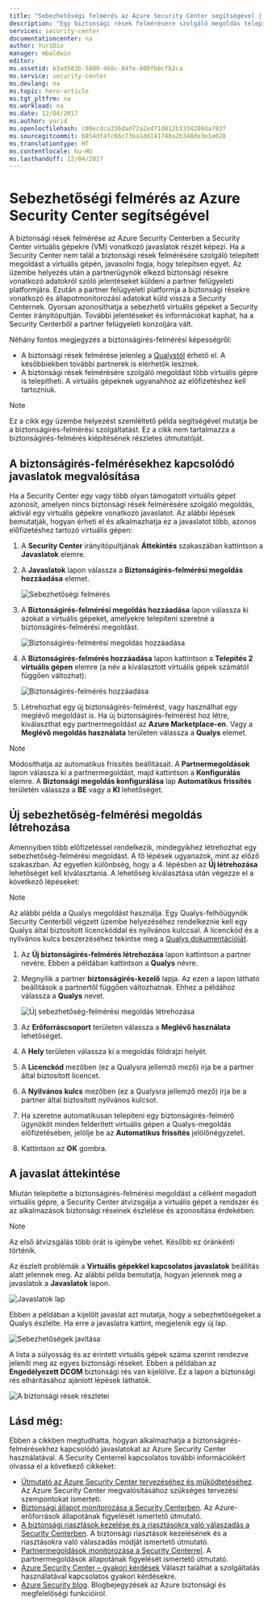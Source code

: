 ```yaml
---
title: "Sebezhetőségi felmérés az Azure Security Center segítségével | Microsoft Docs"
description: "Egy biztonsági rések felmérésére szolgáló megoldás telepítésével javaslatokat kaphat az Azure Security Centerben, amelyek segítenek a virtuális gépei védelmében."
services: security-center
documentationcenter: na
author: YuriDio
manager: mbaldwin
editor: 
ms.assetid: b3ad503b-5809-468c-84fe-808fb0cfb2ca
ms.service: security-center
ms.devlang: na
ms.topic: hero-article
ms.tgt_pltfrm: na
ms.workload: na
ms.date: 12/04/2017
ms.author: yurid
ms.openlocfilehash: c00ecdca336dad72a2ed71d812b1334208da783f
ms.sourcegitcommit: b854df4fc66c73ba1dd141740a2b348de3e1e028
ms.translationtype: HT
ms.contentlocale: hu-HU
ms.lasthandoff: 12/04/2017
---
```

# <a name="vulnerability-assessment-in-azure-security-center"></a>Sebezhetőségi felmérés az Azure Security Center segítségével

A biztonsági rések felmérése az Azure Security Centerben a Security Center virtuális gépekre (VM) vonatkozó javaslatok részét képezi. Ha a Security Center nem talál a biztonsági rések felmérésére szolgáló telepített megoldást a virtuális gépén, javasolni fogja, hogy telepítsen egyet. Az üzembe helyezés után a partnerügynök elkezd biztonsági résekre vonatkozó adatokról szóló jelentéseket küldeni a partner felügyeleti platformjára. Ezután a partner felügyeleti platformja a biztonsági résekre vonatkozó és állapotmonitorozási adatokat küld vissza a Security Centernek. Gyorsan azonosíthatja a sebezhető virtuális gépeket a Security Center irányítópultján. További jelentéseket és információkat kaphat, ha a Security Centerből a partner felügyeleti konzoljára vált.

Néhány fontos megjegyzés a biztonságirés-felmérési képességről:

* A biztonsági rések felmérése jelenleg a [Qualystól](https://www.qualys.com/lp/azure) érhető el. A későbbiekben további partnerek is elérhetők lesznek.
* A biztonsági rések felmérésére szolgáló megoldást több virtuális gépre is telepítheti. A virtuális gépeknek ugyanahhoz az előfizetéshez kell tartozniuk. 

> [!NOTE]
> Ez a cikk egy üzembe helyezést szemléltető példa segítségével mutatja be a biztonságirés-felmérési szolgáltatást. Ez a cikk nem tartalmazza a biztonságirés-felmérés kiépítésének részletes útmutatóját.
>

## <a name="implement-a-vulnerability-assessment-recommendation"></a>A biztonságirés-felmérésekhez kapcsolódó javaslatok megvalósítása
Ha a Security Center egy vagy több olyan támogatott virtuális gépet azonosít, amelyen nincs biztonsági rések felmérésére szolgáló megoldás, aktivál egy virtuális gépekre vonatkozó javaslatot. Az alábbi lépések bemutatják, hogyan érheti el és alkalmazhatja ez a javaslatot több, azonos előfizetéshez tartozó virtuális gépen:

1. A **Security Center** irányítópultjának **Áttekintés** szakaszában kattintson a **Javaslatok** elemre.
2. A **Javaslatok** lapon válassza a **Biztonságirés-felmérési megoldás hozzáadása** elemet.

    ![Sebezhetőségi felmérés](./media/security-center-vulnerability-assessment-recommendations/security-center-vulnerability-assessment-fig1-new.png)
3. A **Biztonságirés-felmérési megoldás hozzáadása** lapon válassza ki azokat a virtuális gépeket, amelyekre telepíteni szeretné a biztonságirés-felmérési megoldást.

    ![Biztonságirés-felmérési megoldás hozzáadása](./media/security-center-vulnerability-assessment-recommendations/security-center-vulnerability-assessment-fig2-new.png)
4. A **Biztonságirés-felmérés hozzáadása** lapon kattintson a **Telepítés 2 virtuális gépen** elemre (a név a kiválasztott virtuális gépek számától függően változhat):

    ![Biztonságirés-felmérés hozzáadása](./media/security-center-vulnerability-assessment-recommendations/security-center-vulnerability-assessment-fig3-new.png)
5. Létrehozhat egy új biztonságirés-felmérést, vagy használhat egy meglévő megoldást is. Ha új biztonságirés-felmérést hoz létre, kiválaszthat egy partnermegoldást az **Azure Marketplace-en**. Vagy a **Meglévő megoldás használata** területen válassza a **Qualys** elemet.

> [!NOTE]
> Módosíthatja az automatikus frissítés beállításait. A **Partnermegoldások** lapon válassza ki a partnermegoldást, majd kattintson a **Konfigurálás** elemre. A **Biztonsági megoldás konfigurálása** lap **Automatikus frissítés** területén válassza a **BE** vagy a **KI** lehetőséget. 

## <a name="create-a-new-vulnerability-assessment-solution"></a>Új sebezhetőség-felmérési megoldás létrehozása
Amennyiben több előfizetéssel rendelkezik, mindegyikhez létrehozhat egy sebezhetőség-felmérési megoldást. A fő lépések ugyanazok, mint az előző szakaszban. Az egyetlen különbség, hogy a 4. lépésben az **Új létrehozása** lehetőséget kell kiválasztania. A lehetőség kiválasztása után végezze el a következő lépéseket:

> [!NOTE]
> Az alábbi példa a Qualys megoldást használja. Egy Qualys-felhőügynök Security Centerből végzett üzembe helyezéséhez rendelkeznie kell egy Qualys által biztosított licenckóddal és nyilvános kulccsal. A licenckód és a nyilvános kulcs beszerzéséhez tekintse meg a [Qualys dokumentációját](https://community.qualys.com/docs/DOC-5823-deploying-qualys-cloud-agents-from-microsoft-azure-security-center).


1. Az **Új biztonságirés-felmérés létrehozása** lapon kattintson a partner nevére. Ebben a példában kattintson a **Qualys** névre.
2. Megnyílik a partner **biztonságirés-kezelő** lapja. Az ezen a lapon látható beállítások a partnertől függően változhatnak. Ehhez a példához válassza a **Qualys** nevet.

    ![Új sebezhetőség-felmérési megoldás létrehozása](./media/security-center-vulnerability-assessment-recommendations/security-center-vulnerability-assessment-fig4-new.png)
3. Az **Erőforráscsoport** területen válassza a **Meglévő használata** lehetőséget.
4. A **Hely** területen válassza ki a megoldás földrajzi helyét.
5. A **Licenckód** mezőben (ez a Qualysra jellemző mező) írja be a partner által biztosított licencet.
6. A **Nyilvános kulcs** mezőben (ez a Qualysra jellemző mező) írja be a partner által biztosított nyilvános kulcsot.
7. Ha szeretne automatikusan telepíteni egy biztonságirés-felmérő ügynököt minden felderített virtuális gépen a Qualys-megoldás előfizetésében, jelölje be az **Automatikus frissítés** jelölőnégyzetet.
8. Kattintson az **OK** gombra.

## <a name="review-the-recommendation"></a>A javaslat áttekintése
Miután telepítette a biztonságirés-felmérési megoldást a célként megadott virtuális gépre, a Security Center átvizsgálja a virtuális gépet a rendszer és az alkalmazások biztonsági réseinek észlelése és azonosítása érdekében.

> [!NOTE]
> Az első átvizsgálás több órát is igénybe vehet. Később ez óránkénti történik.
>
>

Az észlelt problémák a **Virtuális gépekkel kapcsolatos javaslatok** beállítás alatt jelennek meg. Az alábbi példa bemutatja, hogyan jelennek meg a javaslatok a **Javaslatok** lapon.

![Javaslatok lap](./media/security-center-vulnerability-assessment-recommendations/security-center-vulnerability-assessment-fig5-new.png)

Ebben a példában a kijelölt javaslat azt mutatja, hogy a sebezhetőségeket a Qualys észlelte. Ha erre a javaslatra kattint, megjelenik egy új lap.

![Sebezhetőségek javítása](./media/security-center-vulnerability-assessment-recommendations/security-center-vulnerability-assessment-fig6-new.png)

A lista a súlyosság és az érintett virtuális gépek száma szerint rendezve jeleníti meg az egyes biztonsági réseket. Ebben a példában az **Engedélyezett DCOM** biztonsági rés van kijelölve. Ez a lapon a biztonsági rés elhárításához ajánlott lépések láthatók.

![A biztonsági rések részletei](./media/security-center-vulnerability-assessment-recommendations/security-center-vulnerability-assessment-fig7-new.png)

## <a name="see-also"></a>Lásd még:

Ebben a cikkben megtudhatta, hogyan alkalmazhatja a biztonságirés-felmérésekhez kapcsolódó javaslatokat az Azure Security Center használatával. A Security Centerrel kapcsolatos további információkért olvassa el a következő cikkeket:

* [Útmutató az Azure Security Center tervezéséhez és működtetéséhez](security-center-planning-and-operations-guide.md). Az Azure Security Center megvalósításához szükséges tervezési szempontokat ismerteti.
* [Biztonsági állapot monitorozása a Security Centerben](security-center-monitoring.md). Az Azure-erőforrások állapotának figyelését ismertető útmutató.
* [A biztonsági riasztások kezelése és a riasztásokra való válaszadás a Security Centerben](security-center-managing-and-responding-alerts.md). A biztonsági riasztások kezelésének és a riasztásokra való válaszadás módját ismertető útmutató.
* [Partnermegoldások monitorozása a Security Centerrel](security-center-partner-solutions.md). A partnermegoldások állapotának figyelését ismertető útmutató.
* [Azure Security Center – gyakori kérdések](security-center-faq.md) Választ találhat a szolgáltatás használatával kapcsolatos gyakori kérdésekre.
* [Azure Security blog](http://blogs.msdn.com/b/azuresecurity/). Blogbejegyzések az Azure biztonsági és megfelelőségi funkcióiról.

